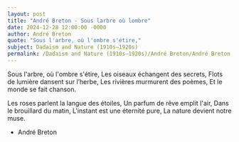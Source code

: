 ```yaml
---
layout: post
title: "André Breton - Sous larbre où lombre"
date: 2024-12-28 12:00:00 -0000
author: André Breton
quote: "Sous l'arbre, où l'ombre s'étire,"
subject: Dadaism and Nature (1910s–1920s)
permalink: /Dadaism and Nature (1910s–1920s)/André Breton/André Breton - Sous larbre où lombre
---
```


Sous l'arbre, où l'ombre s'étire,
Les oiseaux échangent des secrets,
Flots de lumière dansent sur l’herbe,
Les rivières murmurent des poèmes,
Et le monde se fait chanson.

Les roses parlent la langue des étoiles,
Un parfum de rêve emplit l'air,
Dans le brouillard du matin,
L'instant est une éternité pure,
La nature devient notre muse.

- André Breton
